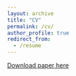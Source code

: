```yaml
---
layout: archive
title: "CV"
permalink: /cv/
author_profile: true
redirect_from:
  - /resume
---
```

[Download paper here](https://github.com/Dichter97/AcademicPage/files/CV.pdf)


